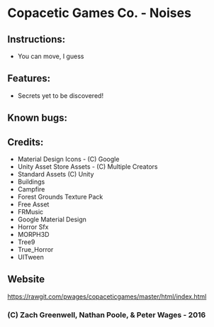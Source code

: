 # Copacetic Games Co. - Noises

## Instructions:
* You can move, I guess

## Features:
* Secrets yet to be discovered!

## Known bugs:

## Credits:
* Material Design Icons - (C) Google
* Unity Asset Store Assets - (C) Multiple Creators
* Standard Assets (C) Unity
* Buildings
* Campfire
* Forest Grounds Texture Pack
* Free Asset
* FRMusic
* Google Material Design
* Horror Sfx
* MORPH3D
* Tree9
* True_Horror
* UITween

## Website
https://rawgit.com/pwages/copaceticgames/master/html/index.html


###  (C) Zach Greenwell, Nathan Poole, & Peter Wages - 2016
